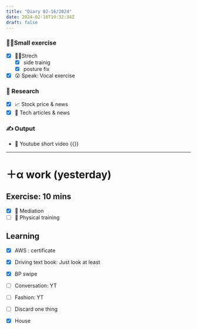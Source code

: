 ```yaml
---
title: "Diary 02-16/2024"  
date: 2024-02-16T19:32:34Z
draft: false
---
```


### 🧘‍♀️Small exercise

- [x]  🧎‍♀️Strech
    - [x]  side trainig
    - [x]  posture fix
- [x]  😮 Speak: Vocal exercise

### 👀 Research

- [x]  📈 Stock price & news
- [x]  👾 Tech articles & news

### ✍️ Output

- 🎥 Youtube short video {{<youtube rzwnHnsx_pc>}}

---

# ＋α work (yesterday)

## Exercise: 10 mins

- [x]  🧘 Mediation
- [ ]  🧘 Physical training

## Learning

- [x]  AWS : certificate
- [x]  Driving text book:  Just look at least

- [x]  BP swipe
- [ ]  Conversation: YT
- [ ]  Fashion: YT

- [ ]  Discard one thing
- [x]  House